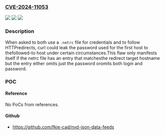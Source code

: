 ### [CVE-2024-11053](https://cve.mitre.org/cgi-bin/cvename.cgi?name=CVE-2024-11053)
![](https://img.shields.io/static/v1?label=Product&message=curl&color=blue)
![](https://img.shields.io/static/v1?label=Version&message=8.11.0%3C%3D%208.11.0%20&color=brighgreen)
![](https://img.shields.io/static/v1?label=Vulnerability&message=CWE-200%20Exposure%20of%20Sensitive%20Information%20to%20an%20Unauthorized%20Actor&color=brighgreen)

### Description

When asked to both use a `.netrc` file for credentials and to follow HTTPredirects, curl could leak the password used for the first host to thefollowed-to host under certain circumstances.This flaw only manifests itself if the netrc file has an entry that matchesthe redirect target hostname but the entry either omits just the password oromits both login and password.

### POC

#### Reference
No PoCs from references.

#### Github
- https://github.com/fkie-cad/nvd-json-data-feeds

